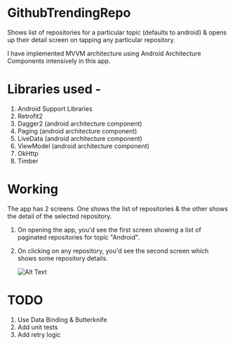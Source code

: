# GithubTrendingRepo
Shows list of repositories for a particular topic (defaults to android) &amp; opens up their detail screen on tapping any particular repository.

I have implemented MVVM architecture using Android Architecture Components intensively in this app.

# Libraries used - 
1. Android Support Libraries 
2. Retrofit2
3. Dagger2 (android architecture component)
4. Paging (android architecture component)
5. LiveData (android architecture component)
6. ViewModel (android architecture component)
7. OkHttp
8. Timber

# Working

The app has 2 screens. One shows the list of repositories & the other shows the detail of the selected repository.

1. On opening the app, you'd see the first screen showing a list of paginated repositories for topic "Android".
2. On clicking on any repository, you'd see the second screen which shows some repository details.

  	![Alt Text](https://media.giphy.com/media/MX56KhKY0tRedoftuw/giphy.gif)

# TODO

1. Use Data Binding & Butterknife
2. Add unit tests
3. Add retry logic
